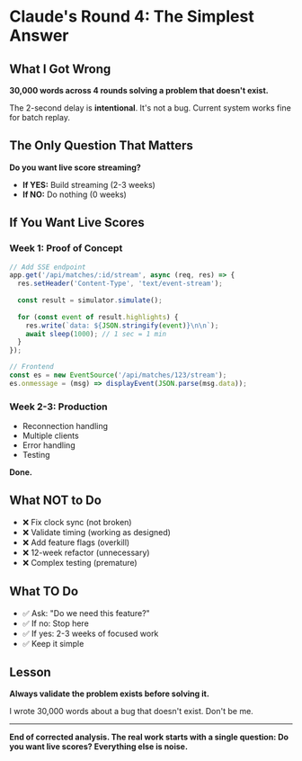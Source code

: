 # Claude's Round 4: The Simplest Answer

## What I Got Wrong

**30,000 words across 4 rounds solving a problem that doesn't exist.**

The 2-second delay is **intentional**. It's not a bug. Current system works fine for batch replay.

## The Only Question That Matters

**Do you want live score streaming?**

- **If YES:** Build streaming (2-3 weeks)
- **If NO:** Do nothing (0 weeks)

## If You Want Live Scores

### Week 1: Proof of Concept
```javascript
// Add SSE endpoint
app.get('/api/matches/:id/stream', async (req, res) => {
  res.setHeader('Content-Type', 'text/event-stream');
  
  const result = simulator.simulate();
  
  for (const event of result.highlights) {
    res.write(`data: ${JSON.stringify(event)}\n\n`);
    await sleep(1000); // 1 sec = 1 min
  }
});

// Frontend
const es = new EventSource('/api/matches/123/stream');
es.onmessage = (msg) => displayEvent(JSON.parse(msg.data));
```

### Week 2-3: Production
- Reconnection handling
- Multiple clients
- Error handling
- Testing

**Done.**

## What NOT to Do

- ❌ Fix clock sync (not broken)
- ❌ Validate timing (working as designed)
- ❌ Add feature flags (overkill)
- ❌ 12-week refactor (unnecessary)
- ❌ Complex testing (premature)

## What TO Do

- ✅ Ask: "Do we need this feature?"
- ✅ If no: Stop here
- ✅ If yes: 2-3 weeks of focused work
- ✅ Keep it simple

## Lesson

**Always validate the problem exists before solving it.**

I wrote 30,000 words about a bug that doesn't exist. Don't be me.

---

**End of corrected analysis. The real work starts with a single question: Do you want live scores? Everything else is noise.**
